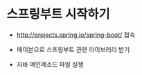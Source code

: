 # 스프링부트 시작하기

  - http://projects.spring.io/spring-boot/ 접속

  - 메이븐으로 스프링부트 관련 라이브러리 받기

  - 자바 메인메소드 파일 실행
